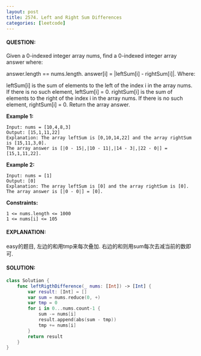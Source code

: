 ```yaml
---
layout: post
title: 2574. Left and Right Sum Differences
categories: [leetcode]
---
```

#### QUESTION:
Given a 0-indexed integer array nums, find a 0-indexed integer array answer where:

answer.length == nums.length.
answer[i] = |leftSum[i] - rightSum[i]|.
Where:

leftSum[i] is the sum of elements to the left of the index i in the array nums. If there is no such element, leftSum[i] = 0.
rightSum[i] is the sum of elements to the right of the index i in the array nums. If there is no such element, rightSum[i] = 0.
Return the array answer.

 

__Example 1:__
```
Input: nums = [10,4,8,3]
Output: [15,1,11,22]
Explanation: The array leftSum is [0,10,14,22] and the array rightSum is [15,11,3,0].
The array answer is [|0 - 15|,|10 - 11|,|14 - 3|,|22 - 0|] = [15,1,11,22].
```
__Example 2:__
```
Input: nums = [1]
Output: [0]
Explanation: The array leftSum is [0] and the array rightSum is [0].
The array answer is [|0 - 0|] = [0].
```
 

__Constraints:__
```
1 <= nums.length <= 1000
1 <= nums[i] <= 105
```
#### EXPLANATION:

easy的题目, 左边的和用tmp来每次叠加. 右边的和则用sum每次去减当前的数即可.

#### SOLUTION:
```swift
class Solution {
    func leftRigthDifference(_ nums: [Int]) -> [Int] {
        var result: [Int] = []
        var sum = nums.reduce(0, +)
        var tmp = 0
        for i in 0...nums.count-1 {
            sum -= nums[i]
            result.append(abs(sum - tmp))
            tmp += nums[i]
        }
        return result
    }
}
```

